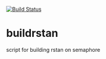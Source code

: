 [![Build Status](https://semaphoreapp.com/api/v1/projects/f0d14822-c8f4-48e9-bc1a-fd92811c6328/357884/badge.png)](https://semaphoreapp.com/maverickg/buildrstan)

# buildrstan
script for building rstan on semaphore
